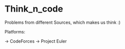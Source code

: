 # Think_n_code
Problems from different Sources, which makes us think :)

Platforms:

-> CodeForces
-> Project Euler